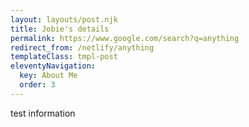 ```yaml
---
layout: layouts/post.njk
title: Jobie's details
permalink: https://www.google.com/search?q=anything 
redirect_from: /netlify/anything
templateClass: tmpl-post
eleventyNavigation:
  key: About Me
  order: 3
---
```

test information

